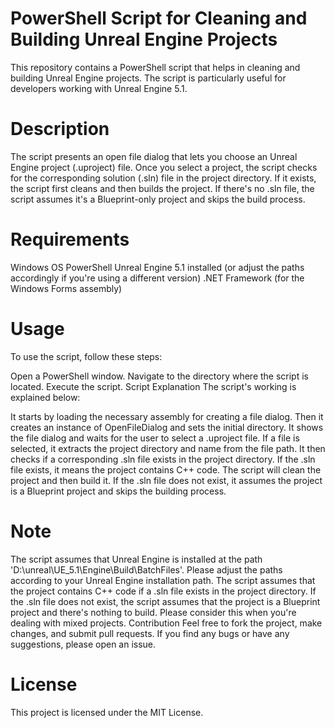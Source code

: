 # PowerShell Script for Cleaning and Building Unreal Engine Projects

This repository contains a PowerShell script that helps in cleaning and building Unreal Engine projects. The script is particularly useful for developers working with Unreal Engine 5.1.

# Description
The script presents an open file dialog that lets you choose an Unreal Engine project (.uproject) file. Once you select a project, the script checks for the corresponding solution (.sln) file in the project directory. If it exists, the script first cleans and then builds the project. If there's no .sln file, the script assumes it's a Blueprint-only project and skips the build process.

# Requirements
Windows OS
PowerShell
Unreal Engine 5.1 installed (or adjust the paths accordingly if you're using a different version)
.NET Framework (for the Windows Forms assembly)

# Usage
To use the script, follow these steps:

Open a PowerShell window.
Navigate to the directory where the script is located.
Execute the script.
Script Explanation
The script's working is explained below:

It starts by loading the necessary assembly for creating a file dialog.
Then it creates an instance of OpenFileDialog and sets the initial directory.
It shows the file dialog and waits for the user to select a .uproject file.
If a file is selected, it extracts the project directory and name from the file path.
It then checks if a corresponding .sln file exists in the project directory.
If the .sln file exists, it means the project contains C++ code. The script will clean the project and then build it.
If the .sln file does not exist, it assumes the project is a Blueprint project and skips the building process.
# Note
The script assumes that Unreal Engine is installed at the path 'D:\unreal\UE_5.1\Engine\Build\BatchFiles'. Please adjust the paths according to your Unreal Engine installation path.
The script assumes that the project contains C++ code if a .sln file exists in the project directory. If the .sln file does not exist, the script assumes that the project is a Blueprint project and there's nothing to build. Please consider this when you're dealing with mixed projects.
Contribution
Feel free to fork the project, make changes, and submit pull requests. If you find any bugs or have any suggestions, please open an issue.

# License
This project is licensed under the MIT License.
